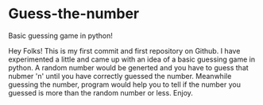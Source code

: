 # Guess-the-number
Basic guessing game in python!

Hey Folks!
 This is my first commit and first repository on Github.
 I have experimented a little and came up with an idea of a basic guessing game in python.
 A random number would be generted and you have to guess that nubmer 'n' until you have correctly guessed the number. Meanwhile guessing the number, program would help you to tell if the number you guessed is more than the random number or less. 
 Enjoy.
 
